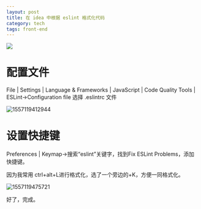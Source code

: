 ```yaml
---
layout: post
title: 在 idea 中根据 eslint 格式化代码
category: tech
tags: front-end
---
```

![](https://cdn.kelu.org/blog/tags/intellij.jpg)

# 配置文件

File | Settings | Language & Frameworks | JavaScript | Code Quality Tools | ESLint->Configuration file 
选择 .eslintrc 文件 

![1557119412944](https://cdn.kelu.org/blog/2019/05/1557119412944.jpg)

# 设置快捷键

Preferences | Keymap->搜索“eslint”关键字，找到Fix ESLint Problems，添加快捷键。

因为我常用 ctrl+alt+L进行格式化，选了一个旁边的+K，方便一同格式化。

![1557119475721](https://cdn.kelu.org/blog/2019/05/1557119475721.jpg)

好了，完成。